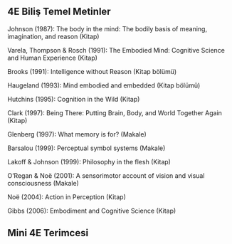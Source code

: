 ## 4E Biliş Temel Metinler

Johnson (1987): The body in the mind: The bodily basis of meaning, imagination, and reason (Kitap)

Varela, Thompson & Rosch (1991): The Embodied Mind: Cognitive Science and Human Experience (Kitap)

Brooks (1991): Intelligence without Reason (Kitap bölümü)

Haugeland (1993): Mind embodied and embedded (Kitap bölümü)

Hutchins (1995): Cognition in the Wild (Kitap)

Clark (1997): Being There: Putting Brain, Body, and World Together Again (Kitap)

Glenberg (1997): What memory is for? (Makale)

Barsalou (1999): Perceptual symbol systems (Makale)

Lakoff & Johnson (1999): Philosophy in the flesh (Kitap)

O’Regan & Noë (2001): A sensorimotor account of vision and visual consciousness (Makale)

Noë (2004): Action in Perception (Kitap)

Gibbs (2006): Embodiment and Cognitive Science (Kitap)

## Mini 4E Terimcesi
